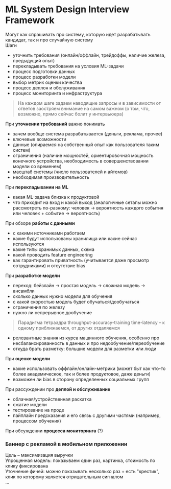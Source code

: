 # ML System Design Interview Framework   
Могут как спрашивать про систему, которую идет разрабатывать кандидат, так и про случайную систему   
Шаги   
- уточнить требования (онлайн/оффлайн, трейдоффы, наличие железа, предыдущий опыт)   
- перекладывать требования на условия ML-задачи   
- процесс подготовки данных   
- процесс разработки модели   
- выбор метрик оценки качества   
- процесс деплоя и обслуживания   
- процесс мониторинга и инфраструктура   
   
> На каждом шаге задаем наводящие запросы и в зависимости от ответов заостряем внимание на самом важном (о том, что, возможно, прямо сейчас болит у интервьюера)   

При **уточнении требований** важно понимать   
- зачем вообще система разрабатывается (деньги, реклама, прочее)   
- ключевые возможности   
- данные (опираемся на собственный опыт как пользователя таким систем)   
- ограничения (наличие мощностей, ориентировочная мощность конечного устройства, необходимость в совершенствовании модели со временем)   
- масштаб системы (число пользователей и айтемов)   
- необходимая производительность   
   
При **перекладывании на ML**   
- какая ML-задача близка к продуктовой   
- что приходит на вход и какой выход (аналогичные сетапы можно рассмотреть по-разному: человек → вероятность каждого события или человек + событие → вероятность)   
   
При обзоре **работы с данными**   
- с какими источниками работаем   
- какие будут использованы хранилища или какие сейчас используются   
- какие типы хранимых данных, схема   
- какой проводить feature engineering   
- как гарантировать приватность (учитывается даже просмотр сотрудниками) и отсутствие bias   
   
При **разработке модели**   
- переход: бейзлайн → простая модель → сложная модель → ансамбли   
- сколько данных нужно модели для обучения   
- с какой скоростью модель будет обучаться/дообучаться   
- ограничения по железу   
- нужно ли непрерывное дообучение   
   
> Парадигма тетраэдра throughput-accuracy-training time-latency – к одному приближаемся, от других отдаляемся   

- релевантные знания из курса машинного обучения, особенно про несбалансированность в данных и про недообучение/переобучение   
- откуда брать разметку: большие модели для разметки или люди   
   
При **оценке модели**   
- какие использовать оффлайн/онлайн-метрики (может быт как что-то более академическое, так и более продуктовое, даже деньги)   
- возможен ли bias в сторону определенных социальных групп   
   
При рассуждении про **деплой и обслуживание**   
- облачная/устройственная раскатка   
- сжатие модели   
- тестирование на проде   
- пайплайн предсказания и его связь с другими частями (например, процессом обучения)   
   
При обсуждении **процесса мониторинга** (?)   
### Баннер с рекламой в мобильном приложении   
Цель – максимизация выручки   
Упрощенная модель: показываем один раз, картинка, стоимость по клику фиксирована   
Уточнение фичей: можно показывать несколько раз + есть "крестик", клик по которому является отрицательным сигналом   
…   
   
